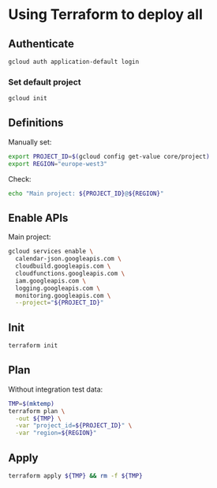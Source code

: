 # Using Terraform to deploy all

## Authenticate

```bash
gcloud auth application-default login
```

### Set default project

```bash
gcloud init
```

## Definitions

Manually set:

```bash
export PROJECT_ID=$(gcloud config get-value core/project)
export REGION="europe-west3"
```

Check:

```bash
echo "Main project: ${PROJECT_ID}@${REGION}"
```

## Enable APIs

Main project:

```bash
gcloud services enable \
  calendar-json.googleapis.com \
  cloudbuild.googleapis.com \
  cloudfunctions.googleapis.com \
  iam.googleapis.com \
  logging.googleapis.com \
  monitoring.googleapis.com \
  --project="${PROJECT_ID}"
```

## Init

```bash
terraform init
```

## Plan

Without integration test data:

```bash
TMP=$(mktemp)
terraform plan \
  -out ${TMP} \
  -var "project_id=${PROJECT_ID}" \
  -var "region=${REGION}"
```

## Apply

```bash
terraform apply ${TMP} && rm -f ${TMP}
```
